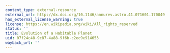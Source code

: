 ```yaml
---
content_type: external-resource
external_url: http://dx.doi.org/10.1146/annurev.astro.41.071601.170049
has_external_license_warning: true
license: https://en.wikipedia.org/wiki/All_rights_reserved
status: ''
title: Evolution of a Habitable Planet
uid: 07f24c48-9c87-4a88-9f6b-c2ec9e914653
wayback_url: ''
---
```

